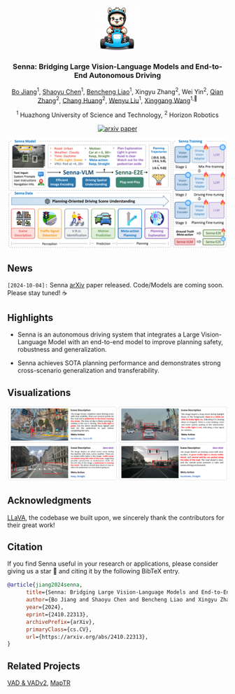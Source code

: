 <div align ="center">

<img src="./assets/logo.png" width="20%">
<h3> Senna: Bridging Large Vision-Language Models and End-to-End Autonomous Driving </h3>

[Bo Jiang](https://scholar.google.com/citations?user=UlDxGP0AAAAJ&hl=zh-CN)<sup>1</sup>, [Shaoyu Chen](https://scholar.google.com/citations?user=PIeNN2gAAAAJ&hl=en&oi=sra)<sup>1</sup>, [Bencheng Liao](https://scholar.google.com/citations?user=rUBdh_sAAAAJ&hl=zh-CN)<sup>1</sup>, Xingyu Zhang<sup>2</sup>, Wei Yin<sup>2</sup>, [Qian Zhang](https://scholar.google.com/citations?user=pCY-bikAAAAJ&hl=zh-CN)<sup>2</sup>, [Chang Huang](https://scholar.google.com/citations?user=IyyEKyIAAAAJ&hl=zh-CN)<sup>2</sup>, [Wenyu Liu](http://eic.hust.edu.cn/professor/liuwenyu/)<sup>1</sup>, [Xinggang Wang](https://xinggangw.info/)<sup>1,📧</sup>

<sup>1</sup> Huazhong University of Science and Technology,
<sup>2</sup> Horizon Robotics


[![arxiv paper](https://img.shields.io/badge/arXiv-Paper-red)](https://arxiv.org/abs/2410.22313)
</div>


<div align="center">
<img src="./assets/teaser.png">
</div>


## News

`[2024-10-04]:` Senna [arXiv](https://arxiv.org/abs/2410.22313) paper released. Code/Models are coming soon. Please stay tuned! ☕️


## Highlights

* Senna is an autonomous driving system that integrates a Large Vision-Language Model with an end-to-end model to improve planning safety, robustness and generalization.

* Senna achieves SOTA planning performance and demonstrates strong cross-scenario generalization and transferability.


## Visualizations



<div align="center">
<img src="./assets/vis.png">
</div>


## Acknowledgments

[LLaVA](https://github.com/haotian-liu/LLaVA), the codebase we built upon, we sincerely thank the contributors for their great work!

## Citation
If you find Senna useful in your research or applications, please consider giving us a star &#127775; and citing it by the following BibTeX entry.


```bibtex
@article{jiang2024senna,
      title={Senna: Bridging Large Vision-Language Models and End-to-End Autonomous Driving}, 
      author={Bo Jiang and Shaoyu Chen and Bencheng Liao and Xingyu Zhang and Wei Yin and Qian Zhang and Chang Huang and Wenyu Liu and Xinggang Wang},
      year={2024},
      eprint={2410.22313},
      archivePrefix={arXiv},
      primaryClass={cs.CV},
      url={https://arxiv.org/abs/2410.22313}, 
}
```

## Related Projects
[VAD & VADv2](https://github.com/hustvl/VAD), [MapTR](https://github.com/hustvl/MapTR)

